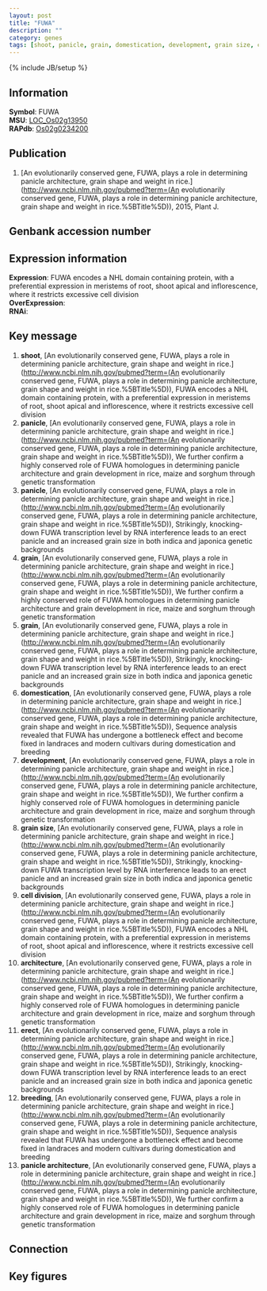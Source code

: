 ```yaml
---
layout: post
title: "FUWA"
description: ""
category: genes
tags: [shoot, panicle, grain, domestication, development, grain size, cell division, architecture, erect, breeding, panicle architecture, Gene]
---
```

{% include JB/setup %}

## Information
__Symbol__: FUWA  
__MSU__: [LOC_Os02g13950](http://rice.plantbiology.msu.edu/cgi-bin/ORF_infopage.cgi?orf=LOC_Os02g13950)  
__RAPdb__: [Os02g0234200](http://rapdb.dna.affrc.go.jp/viewer/gbrowse_details/irgsp1?name=Os02g0234200)  

## Publication
1. [An evolutionarily conserved gene, FUWA, plays a role in determining panicle architecture, grain shape and weight in rice.](http://www.ncbi.nlm.nih.gov/pubmed?term=(An evolutionarily conserved gene, FUWA, plays a role in determining panicle architecture, grain shape and weight in rice.%5BTitle%5D)), 2015, Plant J.

## Genbank accession number

## Expression information
__Expression__: FUWA encodes a NHL domain containing protein, with a preferential expression in meristems of root, shoot apical and inflorescence, where it restricts excessive cell division  
__OverExpression__:  
__RNAi__:  

## Key message
1. __shoot__, [An evolutionarily conserved gene, FUWA, plays a role in determining panicle architecture, grain shape and weight in rice.](http://www.ncbi.nlm.nih.gov/pubmed?term=(An evolutionarily conserved gene, FUWA, plays a role in determining panicle architecture, grain shape and weight in rice.%5BTitle%5D)),  FUWA encodes a NHL domain containing protein, with a preferential expression in meristems of root, shoot apical and inflorescence, where it restricts excessive cell division
2. __panicle__, [An evolutionarily conserved gene, FUWA, plays a role in determining panicle architecture, grain shape and weight in rice.](http://www.ncbi.nlm.nih.gov/pubmed?term=(An evolutionarily conserved gene, FUWA, plays a role in determining panicle architecture, grain shape and weight in rice.%5BTitle%5D)),  We further confirm a highly conserved role of FUWA homologues in determining panicle architecture and grain development in rice, maize and sorghum through genetic transformation
3. __panicle__, [An evolutionarily conserved gene, FUWA, plays a role in determining panicle architecture, grain shape and weight in rice.](http://www.ncbi.nlm.nih.gov/pubmed?term=(An evolutionarily conserved gene, FUWA, plays a role in determining panicle architecture, grain shape and weight in rice.%5BTitle%5D)),  Strikingly, knocking-down FUWA transcription level by RNA interference leads to an erect panicle and an increased grain size in both indica and japonica genetic backgrounds
4. __grain__, [An evolutionarily conserved gene, FUWA, plays a role in determining panicle architecture, grain shape and weight in rice.](http://www.ncbi.nlm.nih.gov/pubmed?term=(An evolutionarily conserved gene, FUWA, plays a role in determining panicle architecture, grain shape and weight in rice.%5BTitle%5D)),  We further confirm a highly conserved role of FUWA homologues in determining panicle architecture and grain development in rice, maize and sorghum through genetic transformation
5. __grain__, [An evolutionarily conserved gene, FUWA, plays a role in determining panicle architecture, grain shape and weight in rice.](http://www.ncbi.nlm.nih.gov/pubmed?term=(An evolutionarily conserved gene, FUWA, plays a role in determining panicle architecture, grain shape and weight in rice.%5BTitle%5D)),  Strikingly, knocking-down FUWA transcription level by RNA interference leads to an erect panicle and an increased grain size in both indica and japonica genetic backgrounds
6. __domestication__, [An evolutionarily conserved gene, FUWA, plays a role in determining panicle architecture, grain shape and weight in rice.](http://www.ncbi.nlm.nih.gov/pubmed?term=(An evolutionarily conserved gene, FUWA, plays a role in determining panicle architecture, grain shape and weight in rice.%5BTitle%5D)),  Sequence analysis revealed that FUWA has undergone a bottleneck effect and become fixed in landraces and modern cultivars during domestication and breeding
7. __development__, [An evolutionarily conserved gene, FUWA, plays a role in determining panicle architecture, grain shape and weight in rice.](http://www.ncbi.nlm.nih.gov/pubmed?term=(An evolutionarily conserved gene, FUWA, plays a role in determining panicle architecture, grain shape and weight in rice.%5BTitle%5D)),  We further confirm a highly conserved role of FUWA homologues in determining panicle architecture and grain development in rice, maize and sorghum through genetic transformation
8. __grain size__, [An evolutionarily conserved gene, FUWA, plays a role in determining panicle architecture, grain shape and weight in rice.](http://www.ncbi.nlm.nih.gov/pubmed?term=(An evolutionarily conserved gene, FUWA, plays a role in determining panicle architecture, grain shape and weight in rice.%5BTitle%5D)),  Strikingly, knocking-down FUWA transcription level by RNA interference leads to an erect panicle and an increased grain size in both indica and japonica genetic backgrounds
9. __cell division__, [An evolutionarily conserved gene, FUWA, plays a role in determining panicle architecture, grain shape and weight in rice.](http://www.ncbi.nlm.nih.gov/pubmed?term=(An evolutionarily conserved gene, FUWA, plays a role in determining panicle architecture, grain shape and weight in rice.%5BTitle%5D)),  FUWA encodes a NHL domain containing protein, with a preferential expression in meristems of root, shoot apical and inflorescence, where it restricts excessive cell division
10. __architecture__, [An evolutionarily conserved gene, FUWA, plays a role in determining panicle architecture, grain shape and weight in rice.](http://www.ncbi.nlm.nih.gov/pubmed?term=(An evolutionarily conserved gene, FUWA, plays a role in determining panicle architecture, grain shape and weight in rice.%5BTitle%5D)),  We further confirm a highly conserved role of FUWA homologues in determining panicle architecture and grain development in rice, maize and sorghum through genetic transformation
11. __erect__, [An evolutionarily conserved gene, FUWA, plays a role in determining panicle architecture, grain shape and weight in rice.](http://www.ncbi.nlm.nih.gov/pubmed?term=(An evolutionarily conserved gene, FUWA, plays a role in determining panicle architecture, grain shape and weight in rice.%5BTitle%5D)),  Strikingly, knocking-down FUWA transcription level by RNA interference leads to an erect panicle and an increased grain size in both indica and japonica genetic backgrounds
12. __breeding__, [An evolutionarily conserved gene, FUWA, plays a role in determining panicle architecture, grain shape and weight in rice.](http://www.ncbi.nlm.nih.gov/pubmed?term=(An evolutionarily conserved gene, FUWA, plays a role in determining panicle architecture, grain shape and weight in rice.%5BTitle%5D)),  Sequence analysis revealed that FUWA has undergone a bottleneck effect and become fixed in landraces and modern cultivars during domestication and breeding
13. __panicle architecture__, [An evolutionarily conserved gene, FUWA, plays a role in determining panicle architecture, grain shape and weight in rice.](http://www.ncbi.nlm.nih.gov/pubmed?term=(An evolutionarily conserved gene, FUWA, plays a role in determining panicle architecture, grain shape and weight in rice.%5BTitle%5D)),  We further confirm a highly conserved role of FUWA homologues in determining panicle architecture and grain development in rice, maize and sorghum through genetic transformation

## Connection

## Key figures


